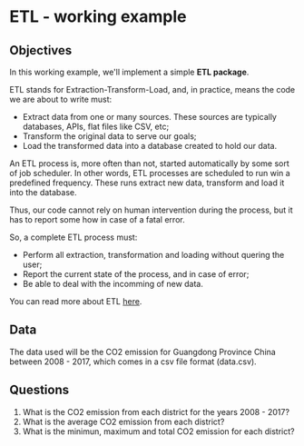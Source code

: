 # ETL - working example

## Objectives 

In this working example, we'll implement a simple **ETL package**. 

ETL stands for Extraction-Transform-Load, and, in practice, means the code we are about to write must:

* Extract data from one or many sources. These sources are typically databases, APIs, flat files like CSV, etc;
* Transform the original data to serve our goals;
* Load the transformed data into a database created to hold our data. 

An ETL process is, more often than not, started automatically by some sort of job scheduler. In other words, ETL processes are scheduled to run win a predefined frequency. These runs extract new data, transform and load it into the database. 

Thus, our code cannot rely on human intervention during the process, but it has to report some how in case of a fatal error.

So, a complete ETL process must:

* Perform all extraction, transformation and loading without quering the user; 
* Report the current state of the process, and in case of error;
* Be able to deal with the incomming of new data.

You can read more about ETL [here](https://en.wikipedia.org/wiki/Extract,_transform,_load).

## Data

The data used will be the CO2 emission for Guangdong Province China between 2008 - 2017, which comes in a csv file format (data.csv). 

## Questions 

1. What is the CO2 emission from each district for the years 2008 - 2017?
2. What is the average CO2 emission from each district?
3. What is the minimun, maximum and total CO2 emission for each district? 